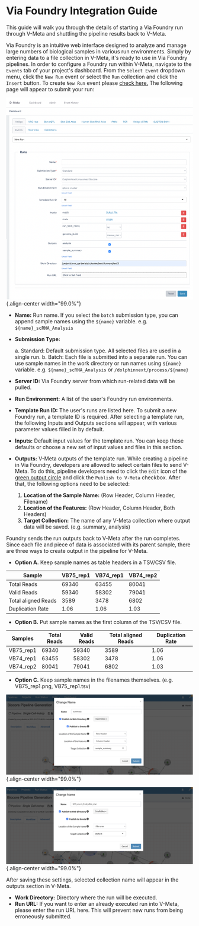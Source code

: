 # Via Foundry Integration Guide

This guide will walk you through the details of starting a Via Foundry run through V-Meta and shuttling the pipeline results back to V-Meta.

Via Foundry is an intuitive web interface designed to analyze and manage
large numbers of biological samples in various run environments. Simply by entering
data to a file collection in V-Meta, it's ready to use in
Via Foundry pipelines. In order to configure a Foundry run within V-Meta, navigate to the `Events` tab of your project's dashboard. From the `Select Event` dropdown menu, click the `New Run` event or select the `Run`
collection and click the `Insert` button. To create `New Run` event
please [check here.](vmeta_events.md#insert-new-run-event) The following page will appear to submit your run:

![image](../images/dmeta_run.png){.align-center width="99.0%"}

-   **Name:** Run name. If you select the `batch` submission type, you
    can append sample names using the `${name}` variable. e.g.
    `${name}_scRNA_Analysis`

-   **Submission Type:**

     a.  Standard: Default submission type. All selected files are used
         in a single run.
     b.  Batch: Each file is submitted into a separate run. You can use
         sample names in the work directory or run names using
         `${name}` variable. e.g. `${name}_scRNA_Analysis` or
         `/dolphinnext/process/${name}`

-   **Server ID:** Via Foundry server from which run-related data will be
    pulled.

-   **Run Environment:** A list of the user's Foundry run environments.

-   **Template Run ID:** The user's runs are listed here. To submit a new
    Foundry run, a template ID is required. After selecting a
    template run, the following Inputs and Outputs sections will appear, with various parameter values filled in by default.

-   **Inputs:** Default input values for the template run. You can keep these defaults
    or choose a new set of input values and files in this section.

-   **Outputs:** V-Meta outputs of the template run. While creating a
    pipeline in Via Foundry, developers are allowed to select certain
    files to send V-Meta. To do this, pipeline developers need to click
    the `Edit` icon of the [green output circle](hisat_dev_tutorial.md#creating-output-parameters--connecting-processes) and click the
    `Publish to V-Meta` checkbox. After that, the following options need to be
    selected:

     1.  **Location of the Sample Name:** (Row Header, Column Header,
         Filename)
     2.  **Location of the Features:** (Row Header, Column Header, Both
         Headers)
     3.  **Target Collection:** The name of any V-Meta collection where output
         data will be saved. (e.g. summary, analysis)

Foundry sends the run outputs back to V-Meta after the run completes.
Since each file and piece of data is associated with its parent sample, 
there are three ways to create output in the pipeline for V-Meta.

 -   **Option A.** Keep sample names as table headers in a TSV/CSV
     file.

| Sample              | VB75_rep1 | VB74_rep1 | VB74_rep2 |
|---------------------|----------|----------|----------|
| Total Reads         | 69340    | 63455    | 80041    |
| Valid Reads         | 59340    | 58302    | 79041    |
| Total aligned Reads | 3589     | 3478     | 6802     |
| Duplication Rate    | 1.06     | 1.06     | 1.03     |


 -   **Option B.** Put sample names as the first column of the
     TSV/CSV file.

| Samples   | Total Reads | Valid Reads | Total aligned Reads | Duplication Rate |
|-----------|-------------|-------------|---------------------|------------------|
| VB75_rep1 | 69340       | 59340       | 3589                | 1.06             |
| VB74_rep1 | 63455       | 58302       | 3478                | 1.06             |
| VB74_rep2 | 80041       | 79041       | 6802                | 1.03             |


 -   **Option C.** Keep sample names in the filenames themselves. (e.g.
     VB75_rep1.png, VB75_rep1.tsv)

 ![image](../images/dnext_dmeta_output1.png){.align-center width="99.0%"}

 ![image](../images/dnext_dmeta_output2.png){.align-center width="99.0%"}

After saving these settings, selected collection name will appear in the
outputs section in V-Meta.

-   **Work Directory:** Directory where the run will be executed.
-   **Run URL:** If you want to enter an already executed run into
    V-Meta, please enter the run URL here. This will prevent new runs from being erroneously submitted.
